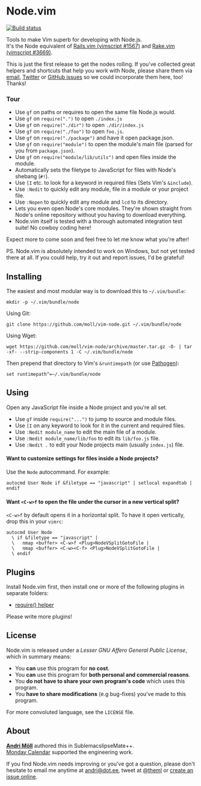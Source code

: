 Node.vim
========
[![Build status](https://travis-ci.org/moll/vim-node.png?branch=master)](https://travis-ci.org/moll/vim-node)

Tools to make Vim superb for developing with Node.js.  
It's the Node equivalent of [Rails.vim (vimscript #1567)](https://github.com/tpope/vim-rails) and [Rake.vim (vimscript #3669)](https://github.com/tpope/vim-rake).

This is just the first release to get the nodes rolling. If you've collected great helpers and shortcuts that help you work with Node, please share them via [email](mailto:andri@dot.ee), [Twitter](https://twitter.com/theml) or [GitHub issues](https://github.com/moll/vim-node/issues) so we could incorporate them here, too! Thanks!

### Tour

- Use `gf` on paths or requires to open the same file Node.js would.
- Use `gf` on `require(".")` to open `./index.js`
- Use `gf` on `require("./dir")` to open `./dir/index.js`
- Use `gf` on `require("./foo")` to open `foo.js`.
- Use `gf` on `require("./package")` and have it open package.json.
- Use `gf` on `require("module")` to open the module's main file (parsed for you from `package.json`).
- Use `gf` on `require("module/lib/utils")` and open files inside the module.
- Automatically sets the filetype to JavaScript for files with Node's shebang (`#!`).
- Use `[I` etc. to look for a keyword in required files (Sets Vim's `&include`).
- Use `:Nedit` to quickly edit any module, file in a module or your project file.
- Use `:Nopen` to quickly edit any module and `lcd` to its directory.
- Lets you even open Node's core modules. They're shown straight from Node's online repository without you having to download everything.
- Node.vim itself is tested with a thorough automated integration test suite! No cowboy coding here!

Expect more to come soon and feel free to let me know what you're after!

PS. Node.vim is absolutely intended to work on Windows, but not yet tested there at all. If you could help, try it out and report issues, I'd be grateful!


Installing
----------
The easiest and most modular way is to download this to `~/.vim/bundle`:
```
mkdir -p ~/.vim/bundle/node
```

Using Git:
```
git clone https://github.com/moll/vim-node.git ~/.vim/bundle/node
```

Using Wget:
```
wget https://github.com/moll/vim-node/archive/master.tar.gz -O- | tar -xf- --strip-components 1 -C ~/.vim/bundle/node
```

Then prepend that directory to Vim's `&runtimepath` (or use [Pathogen](https://github.com/tpope/vim-pathogen)):
```
set runtimepath^=~/.vim/bundle/node
```


Using
-----
Open any JavaScript file inside a Node project and you're all set.

- Use `gf` inside `require("...")` to jump to source and module files.
- Use `[I` on any keyword to look for it in the current and required files.
- Use `:Nedit module_name` to edit the main file of a module.
- Use `:Nedit module_name/lib/foo` to edit its `lib/foo.js` file.
- Use `:Nedit .` to edit your Node projects main (usually `index.js`) file.

#### Want to customize settings for files inside a Node projects?
Use the `Node` autocommand. For example:
```vim
autocmd User Node if &filetype == "javascript" | setlocal expandtab | endif
```

#### Want `<C-w>f` to open the file under the cursor in a new vertical split?
`<C-w>f` by default opens it in a horizontal split. To have it open vertically, drop this in your `vimrc`:
```vim
autocmd User Node
  \ if &filetype == "javascript" |
  \   nmap <buffer> <C-w>f <Plug>NodeVSplitGotoFile |
  \   nmap <buffer> <C-w><C-f> <Plug>NodeVSplitGotoFile |
  \ endif
```


Plugins
-------
Install Node.vim first, then install one or more of the following plugins in separate folders:

- [require() helper](https://github.com/nylen/vim-node-require-helper)

Please write more plugins!


License
-------
Node.vim is released under a *Lesser GNU Affero General Public License*, which in summary means:

- You **can** use this program for **no cost**.
- You **can** use this program for **both personal and commercial reasons**.
- You **do not have to share your own program's code** which uses this program.
- You **have to share modifications** (e.g bug-fixes) you've made to this program.

For more convoluted language, see the `LICENSE` file.


About
-----
**[Andri Möll](http://themoll.com)** authored this in SublemacslipseMate++.  
[Monday Calendar](https://mondayapp.com) supported the engineering work.  

If you find Node.vim needs improving or you've got a question, please don't hesitate to email me anytime at [andri@dot.ee](mailto:andri@dot.ee), tweet at [@theml](https://twitter.com/theml) or [create an issue online](https://github.com/moll/vim-node/issues).
